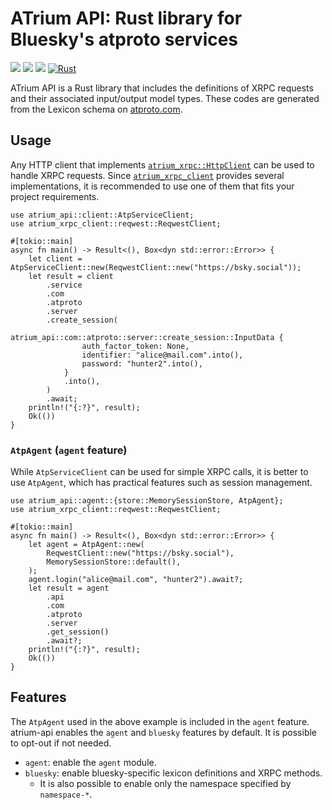 # ATrium API: Rust library for Bluesky's atproto services

[![](https://img.shields.io/crates/v/atrium-api)](https://crates.io/crates/atrium-api)
[![](https://img.shields.io/docsrs/atrium-api)](https://docs.rs/atrium-api)
[![](https://img.shields.io/crates/l/atrium-api)](https://github.com/sugyan/atrium/blob/main/LICENSE)
[![Rust](https://github.com/sugyan/atrium/actions/workflows/api.yml/badge.svg?branch=main)](https://github.com/sugyan/atrium/actions/workflows/api.yml)

ATrium API is a Rust library that includes the definitions of XRPC requests and their associated input/output model types. These codes are generated from the Lexicon schema on [atproto.com](https://atproto.com/).

## Usage

Any HTTP client that implements [`atrium_xrpc::HttpClient`](https://docs.rs/atrium-xrpc/latest/atrium_xrpc/trait.HttpClient.html) can be used to handle XRPC requests. Since [`atrium_xrpc_client`](https://docs.rs/atrium-xrpc-client) provides several implementations, it is recommended to use one of them that fits your project requirements.


```rust,no_run
use atrium_api::client::AtpServiceClient;
use atrium_xrpc_client::reqwest::ReqwestClient;

#[tokio::main]
async fn main() -> Result<(), Box<dyn std::error::Error>> {
    let client = AtpServiceClient::new(ReqwestClient::new("https://bsky.social"));
    let result = client
        .service
        .com
        .atproto
        .server
        .create_session(
            atrium_api::com::atproto::server::create_session::InputData {
                auth_factor_token: None,
                identifier: "alice@mail.com".into(),
                password: "hunter2".into(),
            }
            .into(),
        )
        .await;
    println!("{:?}", result);
    Ok(())
}
```

### `AtpAgent` (`agent` feature)

While `AtpServiceClient` can be used for simple XRPC calls, it is better to use `AtpAgent`, which has practical features such as session management.

```rust,no_run
use atrium_api::agent::{store::MemorySessionStore, AtpAgent};
use atrium_xrpc_client::reqwest::ReqwestClient;

#[tokio::main]
async fn main() -> Result<(), Box<dyn std::error::Error>> {
    let agent = AtpAgent::new(
        ReqwestClient::new("https://bsky.social"),
        MemorySessionStore::default(),
    );
    agent.login("alice@mail.com", "hunter2").await?;
    let result = agent
        .api
        .com
        .atproto
        .server
        .get_session()
        .await?;
    println!("{:?}", result);
    Ok(())
}
```

## Features

The `AtpAgent` used in the above example is included in the `agent` feature. atrium-api enables the `agent` and `bluesky` features by default. It is possible to opt-out if not needed.

- `agent`: enable the `agent` module.
- `bluesky`: enable bluesky-specific lexicon definitions and XRPC methods.
  - It is also possible to enable only the namespace specified by `namespace-*`.

